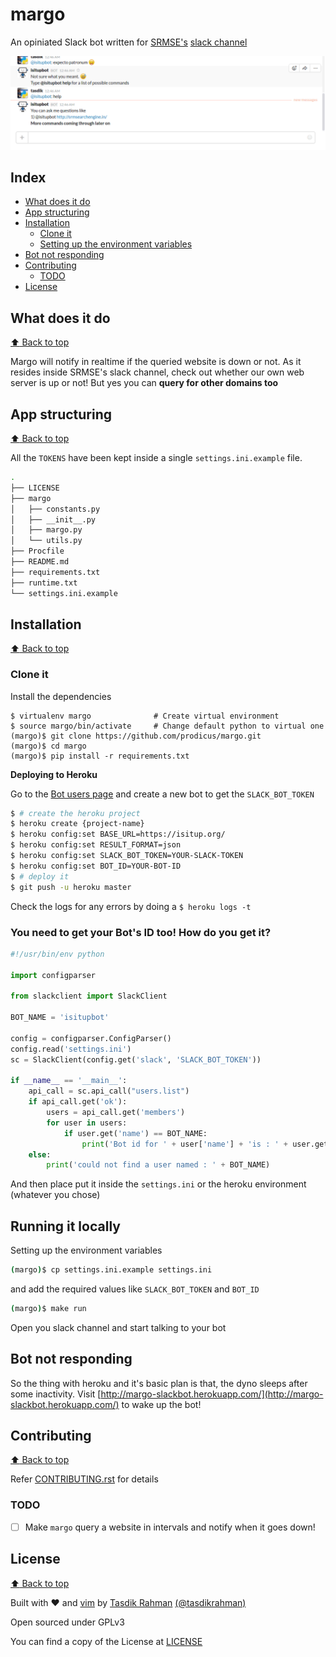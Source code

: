 # margo

An opiniated Slack bot written for [SRMSE's](http://srmsearchengine.in/) [slack channel](https://srmsearch.slack.com/)

![demo](assets/demo.gif)

## Index

- [What does it do](#what-does-it-do)
- [App structuring](#app-structuring)
- [Installation](#installation)
    - [Clone it](#clone-it)
    - [Setting up the environment variables](#setting-up-the-environment-variables)
- [Bot not responding](#bot-not-responding)
- [Contributing](#contributing)
    - [TODO](#todo)
- [License](#license)

## What does it do

[:arrow_up: Back to top](#index)

Margo will notify in realtime if the queried website is down or not. As it resides inside SRMSE's slack channel, check out whether our own web server is up or not! But yes you can **query for other domains too**

## App structuring

[:arrow_up: Back to top](#index)

All the `TOKENS` have been kept inside a single `settings.ini.example` file.

```sh
.
├── LICENSE
├── margo
│   ├── constants.py
│   ├── __init__.py
│   ├── margo.py
│   └── utils.py
├── Procfile
├── README.md
├── requirements.txt
├── runtime.txt
└── settings.ini.example


```

## Installation

[:arrow_up: Back to top](#index)

### Clone it


Install the dependencies

```
$ virtualenv margo              # Create virtual environment
$ source margo/bin/activate     # Change default python to virtual one
(margo)$ git clone https://github.com/prodicus/margo.git
(margo)$ cd margo
(margo)$ pip install -r requirements.txt
```

**Deploying to Heroku**

Go to the [Bot users page](https://api.slack.com/bot-users) and create a new bot to get the `SLACK_BOT_TOKEN`

```sh
$ # create the heroku project
$ heroku create {project-name}
$ heroku config:set BASE_URL=https://isitup.org/
$ heroku config:set RESULT_FORMAT=json
$ heroku config:set SLACK_BOT_TOKEN=YOUR-SLACK-TOKEN
$ heroku config:set BOT_ID=YOUR-BOT-ID
$ # deploy it
$ git push -u heroku master
```

Check the logs for any errors by doing a `$ heroku logs -t`

### You need to get your Bot's ID too! How do you get it?

```python
#!/usr/bin/env python

import configparser

from slackclient import SlackClient

BOT_NAME = 'isitupbot'

config = configparser.ConfigParser()
config.read('settings.ini')
sc = SlackClient(config.get('slack', 'SLACK_BOT_TOKEN'))

if __name__ == '__main__':
    api_call = sc.api_call("users.list")
    if api_call.get('ok'):
        users = api_call.get('members')
        for user in users:
            if user.get('name') == BOT_NAME:
                print('Bot id for ' + user['name'] + 'is : ' + user.get('id'))
    else:
        print('could not find a user named : ' + BOT_NAME)

```

And then place put it inside the `settings.ini` or the heroku environment (whatever you chose)

## Running it locally

Setting up the environment variables

```sh
(margo)$ cp settings.ini.example settings.ini
```

and add the required values like `SLACK_BOT_TOKEN` and `BOT_ID`

```sh
(margo)$ make run
```

Open you slack channel and start talking to your bot

## Bot not responding

So the thing with heroku and it's basic plan is that, the dyno sleeps after some inactivity. Visit [http://margo-slackbot.herokuapp.com/](http://margo-slackbot.herokuapp.com/) to wake up the bot!

## Contributing

[:arrow_up: Back to top](#index)

Refer [CONTRIBUTING.rst](https://github.com/prodicus/margo/blob/master/CONTRIBUTING.rst) for details

### TODO

- [ ] Make `margo` query a website in intervals and notify when it goes down!

## License

[:arrow_up: Back to top](#index)

Built with ♥  and [vim](http://www.vim.org) by [Tasdik Rahman](http://tasdikrahman.me/) [(@tasdikrahman)](https://twitter.com/@tasdikrahman)

Open sourced under GPLv3

You can find a copy of the License at [LICENSE](https://github.com/prodicus/margo/blob/master/LICENSE)
